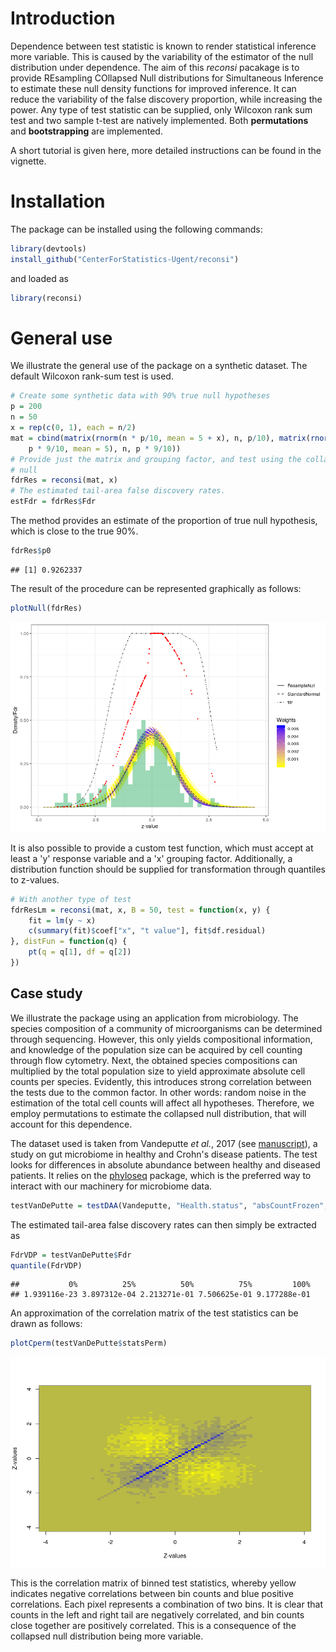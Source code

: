 
Introduction
============

Dependence between test statistic is known to render statistical inference more variable. This is caused by the variability of the estimator of the null distribution under dependence. The aim of this *reconsi* pacakage is to provide REsampling COllapsed Null distributions for Simultaneous Inference to estimate these null density functions for improved inference. It can reduce the variability of the false discovery proportion, while increasing the power. Any type of test statistic can be supplied, only Wilcoxon rank sum test and two sample t-test are natively implemented. Both **permutations** and **bootstrapping** are implemented.

A short tutorial is given here, more detailed instructions can be found in the vignette.

Installation
============

The package can be installed using the following commands:

``` r
library(devtools)
install_github("CenterForStatistics-Ugent/reconsi")
```

and loaded as

``` r
library(reconsi)
```

General use
===========

We illustrate the general use of the package on a synthetic dataset. The default Wilcoxon rank-sum test is used.

``` r
# Create some synthetic data with 90% true null hypotheses
p = 200
n = 50
x = rep(c(0, 1), each = n/2)
mat = cbind(matrix(rnorm(n * p/10, mean = 5 + x), n, p/10), matrix(rnorm(n * 
    p * 9/10, mean = 5), n, p * 9/10))
# Provide just the matrix and grouping factor, and test using the collapsed
# null
fdrRes = reconsi(mat, x)
# The estimated tail-area false discovery rates.
estFdr = fdrRes$Fdr
```

The method provides an estimate of the proportion of true null hypothesis, which is close to the true 90%.

``` r
fdrRes$p0
```

    ## [1] 0.9262337

The result of the procedure can be represented graphically as follows:

``` r
plotNull(fdrRes)
```

![](README_figs/README-plotNull-1.png)

It is also possible to provide a custom test function, which must accept at least a 'y' response variable and a 'x' grouping factor. Additionally, a distribution function should be supplied for transformation through quantiles to z-values.

``` r
# With another type of test
fdrResLm = reconsi(mat, x, B = 50, test = function(x, y) {
    fit = lm(y ~ x)
    c(summary(fit)$coef["x", "t value"], fit$df.residual)
}, distFun = function(q) {
    pt(q = q[1], df = q[2])
})
```

Case study
----------

We illustrate the package using an application from microbiology. The species composition of a community of microorganisms can be determined through sequencing. However, this only yields compositional information, and knowledge of the population size can be acquired by cell counting through flow cytometry. Next, the obtained species compositions can multiplied by the total population size to yield approximate absolute cell counts per species. Evidently, this introduces strong correlation between the tests due to the common factor. In other words: random noise in the estimation of the total cell counts will affect all hypotheses. Therefore, we employ permutations to estimate the collapsed null distribution, that will account for this dependence.

The dataset used is taken from Vandeputte *et al.*, 2017 (see [manuscript](https://www.ncbi.nlm.nih.gov/pubmed/29143816)), a study on gut microbiome in healthy and Crohn's disease patients. The test looks for differences in absolute abundance between healthy and diseased patients. It relies on the [phyloseq](https://bioconductor.org/packages/release/bioc/html/phyloseq.html) package, which is the preferred way to interact with our machinery for microbiome data.

``` r
testVanDePutte = testDAA(Vandeputte, "Health.status", "absCountFrozen", B = 100L)
```

The estimated tail-area false discovery rates can then simply be extracted as

``` r
FdrVDP = testVanDePutte$Fdr
quantile(FdrVDP)
```

    ##           0%          25%          50%          75%         100% 
    ## 1.939116e-23 3.897312e-04 2.213271e-01 7.506625e-01 9.177288e-01

An approximation of the correlation matrix of the test statistics can be drawn as follows:

``` r
plotCperm(testVanDePutte$statsPerm)
```

![](README_figs/README-approxCor-1.png)

This is the correlation matrix of binned test statistics, whereby yellow indicates negative correlations between bin counts and blue positive correlations. Each pixel represents a combination of two bins. It is clear that counts in the left and right tail are negatively correlated, and bin counts close together are positively correlated. This is a consequence of the collapsed null distribution being more variable.
